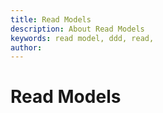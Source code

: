 ```yaml
---
title: Read Models
description: About Read Models
keywords: read model, ddd, read, 
author:
---
```


# Read Models